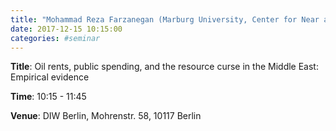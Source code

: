 ```yaml
---
title: "Mohammad Reza Farzanegan (Marburg University, Center for Near and Middle Eastern Studies (CNMS))"
date: 2017-12-15 10:15:00
categories: #seminar
---
```


**Title**: Oil rents, public spending, and the resource curse in the Middle East: Empirical evidence  

**Time**: 10:15 - 11:45  

**Venue**: DIW Berlin, Mohrenstr. 58, 10117 Berlin
